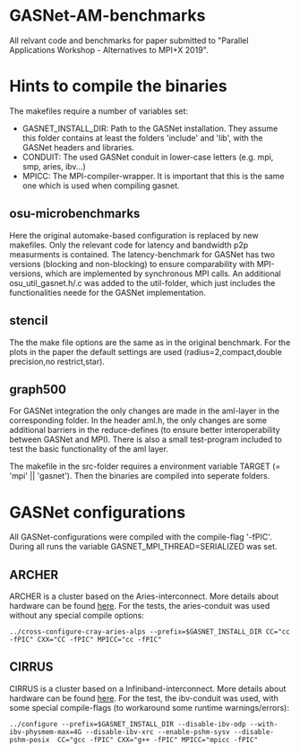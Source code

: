 # GASNet-AM-benchmarks

All relvant code and benchmarks for paper submitted to "Parallel Applications Workshop - Alternatives to MPI+X 2019".

# Hints to compile the binaries

The makefiles require a number of variables set:

* GASNET_INSTALL_DIR: Path to the GASNet installation. They assume this folder contains at least the folders 'include' and 'lib', with the GASNet headers and libraries.
* CONDUIT: The used GASNet conduit in lower-case letters (e.g. mpi, smp, aries, ibv...)
* MPICC:   The MPI-compiler-wrapper. It is important that this is the same one which is used when compiling gasnet.

## osu-microbenchmarks

Here the original automake-based configuration is replaced by new makefiles. Only the relevant code for latency and bandwidth p2p measurments is contained. The latency-benchmark for GASNet has two versions (blocking and non-blocking) to ensure comparability with MPI-versions, which are implemented by synchronous MPI calls. An additional osu_util_gasnet.h/.c was added to the util-folder, which just includes the functionalities neede for the GASNet implementation.

## stencil

The the make file options are the same as in the original benchmark. For the plots in the paper the default settings are used (radius=2,compact,double precision,no restrict,star).

## graph500

For GASNet integration the only changes are made in the aml-layer in the corresponding folder. In the header aml.h, the only changes are some additional barriers in the reduce-defines (to ensure better interoperability between GASNet and MPI). There is also a small test-program included to test the basic functionality of the aml layer.

The makefile in the src-folder requires a environment variable TARGET (= 'mpi' || 'gasnet'). Then the binaries are compiled into seperate folders.

# GASNet configurations

All GASNet-configurations were compiled with the compile-flag '-fPIC'.
During all runs the variable GASNET_MPI_THREAD=SERIALIZED was set.

## ARCHER 

ARCHER is a cluster based on the Aries-interconnect. More details about hardware can be found [here](https://www.archer.ac.uk/about-archer/hardware/). For the tests, the aries-conduit was used without any special compile options:

    ../cross-configure-cray-aries-alps --prefix=$GASNET_INSTALL_DIR CC="cc -fPIC" CXX="CC -fPIC" MPICC="cc -fPIC"

## CIRRUS

CIRRUS is a cluster based on a Infiniband-interconnect. More details about hardware can be found [here](http://www.cirrus.ac.uk/about/hardware.html). For the test, the ibv-conduit was used, with some special compile-flags (to workaround some runtime warnings/errors):

    ../configure --prefix=$GASNET_INSTALL_DIR --disable-ibv-odp --with-ibv-physmem-max=4G --disable-ibv-xrc --enable-pshm-sysv --disable-pshm-posix  CC="gcc -fPIC" CXX="g++ -fPIC" MPICC="mpicc -fPIC"
    

